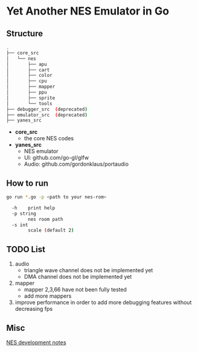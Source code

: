 
# Yet Another NES Emulator in Go

## Structure

```bash
.
├── core_src
│   └── nes
│       ├── apu
│       ├── cart
│       ├── color
│       ├── cpu
│       ├── mapper
│       ├── ppu
│       ├── sprite
│       └── tools
├── debugger_src  (deprecated)
├── emulator_src  (deprecated)
├── yanes_src
```

- **core_src** 
    - the core NES codes
- **yanes_src** 
    - NES emulator
    - UI: github.com/go-gl/glfw
    - Audio: github.com/gordonklaus/portaudio 


## How to run 

```bash
go run *.go -p <path to your nes-rom>
```

```bash
  -h    print help
  -p string
        nes room path
  -s int
        scale (default 2)
```

## TODO List

1. audio
    - triangle wave channel does not be implemented yet
    - DMA channel does not be implemented yet
2. mapper
    - mapper 2,3,66 have not been fully tested
    - add more mappers
3. improve performance in order to add more debugging features without decreasing fps


## Misc

[NES development notes](nes_notes.md)

